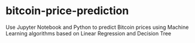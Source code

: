 # bitcoin-price-prediction
Use Jupyter Notebook and Python to predict Bitcoin prices using Machine Learning algorithms based on Linear Regression and Decision Tree
